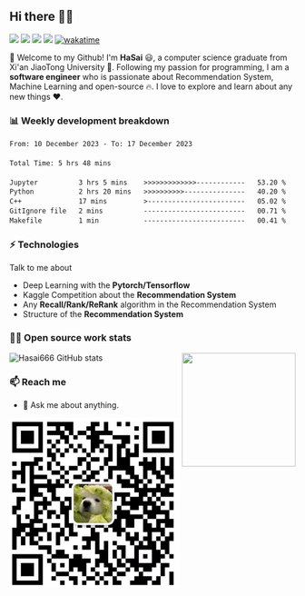 ## Hi there 👋🤓

 <p>
  <img src="http://views.whatilearened.today/views/github/HaSai666/views.svg"/>
  <a href="https://github.com/HaSai666/"><img src="https://img.shields.io/github/followers/HaSai666?color=%234CC61E&label=GitHub%20Followers%20%3A"/></a>
  <a href="https://github.com/HaSai666/"><img src="https://badges.frapsoft.com/os/v2/open-source.svg?v=103"/></a>
  <a href="306178200@qq.com"><img src="https://img.shields.io/badge/Ask%20me-anything-1abc9c.svg"/></a>
<a href="https://wakatime.com/badge/user/4f5f529d-94ee-4a12-94de-38e886b0219b/project/d096186b-ccff-4f48-8634-0933368ab051"><img src="https://wakatime.com/badge/user/4f5f529d-94ee-4a12-94de-38e886b0219b/project/d096186b-ccff-4f48-8634-0933368ab051.svg" alt="wakatime"></a>
 </p>

🎉 Welcome to my Github! I'm **HaSai** 😃, a computer science graduate from Xi'an JiaoTong University 🏫.
Following my passion for programming, I am a **software engineer** who is passionate about Recommendation System, Machine Learning and open-source 🔥. 
I love to explore and learn about any new things ❤️.

### 📊 Weekly development breakdown  
<!--START_SECTION:waka-->

```txt
From: 10 December 2023 - To: 17 December 2023

Total Time: 5 hrs 48 mins

Jupyter          3 hrs 5 mins    >>>>>>>>>>>>>------------   53.20 %
Python           2 hrs 20 mins   >>>>>>>>>>---------------   40.20 %
C++              17 mins         >------------------------   05.02 %
GitIgnore file   2 mins          -------------------------   00.71 %
Makefile         1 min           -------------------------   00.41 %
```

<!--END_SECTION:waka-->
 
### ⚡ Technologies
Talk to me about
- Deep Learning with the **Pytorch/Tensorflow**
- Kaggle Competition about the **Recommendation System**
- Any **Recall/Rank/ReRank** algorithm in the Recommendation System
- Structure of the **Recommendation System**

### 👨‍💻 Open source work stats
![Hasai666 GitHub stats](https://github-readme-stats.vercel.app/api?username=HaSai666&show_icons=true&theme=tokyonight)
<img align='right' src='https://octodex.github.com/images/hula_loop_octodex03.gif' width = "200" height = "200">
### 📫 Reach me 
- 💬 Ask me about anything.

<img src="Wechat.jpeg" width = "300" height = "300"  />